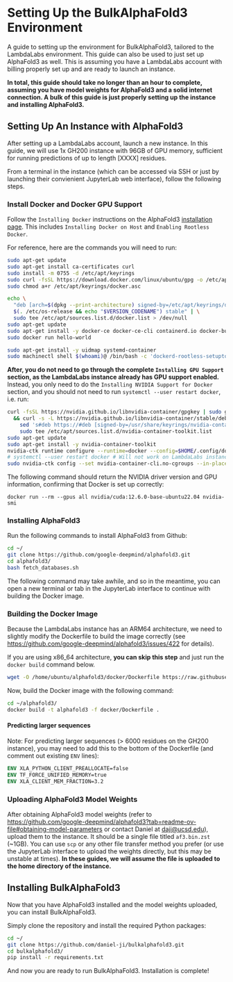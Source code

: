 # Setting Up the BulkAlphaFold3 Environment

A guide to setting up the environment for BulkAlphaFold3, tailored to the LambdaLabs environment. This guide can also be used to just set up AlphaFold3 as well. This is assuming you have a LambdaLabs account with billing properly set up and are ready to launch an instance.

**In total, this guide should take no longer than an hour to complete, assuming you have model weights for AlphaFold3 and a solid internet connection. A bulk of this guide is just properly setting up the instance and installing AlphaFold3.**

## Setting Up An Instance with AlphaFold3

After setting up a LambdaLabs account, launch a new instance. In this guide, we will use 1x GH200 instance with 96GB of GPU memory, sufficient for running predictions of up to length [XXXX] residues.

From a terminal in the instance (which can be accessed via SSH or just by launching their convienient JupyterLab web interface), follow the following steps.

### Install Docker and Docker GPU Support

Follow the `Installing Docker` instructions on the AlphaFold3 [installation page](https://github.com/google-deepmind/alphafold3/blob/main/docs/installation.md#installing-docker). This includes `Installing Docker on Host` and `Enabling Rootless Docker`.

For reference, here are the commands you will need to run:

```bash
sudo apt-get update
sudo apt-get install ca-certificates curl
sudo install -m 0755 -d /etc/apt/keyrings
sudo curl -fsSL https://download.docker.com/linux/ubuntu/gpg -o /etc/apt/keyrings/docker.asc
sudo chmod a+r /etc/apt/keyrings/docker.asc

echo \
  "deb [arch=$(dpkg --print-architecture) signed-by=/etc/apt/keyrings/docker.asc] https://download.docker.com/linux/ubuntu \
  $(. /etc/os-release && echo "$VERSION_CODENAME") stable" | \
  sudo tee /etc/apt/sources.list.d/docker.list > /dev/null
sudo apt-get update
sudo apt-get install -y docker-ce docker-ce-cli containerd.io docker-buildx-plugin docker-compose-plugin
sudo docker run hello-world

sudo apt-get install -y uidmap systemd-container
sudo machinectl shell $(whoami)@ /bin/bash -c 'dockerd-rootless-setuptool.sh install && sudo loginctl enable-linger $(whoami) && DOCKER_HOST=unix:///run/user/1001/docker.sock docker context use rootless'
```

**After, you do not need to go through the complete `Installing GPU Support` section, as the LambdaLabs instance already has GPU support enabled.** Instead, you only need to do the `Installing NVIDIA Support for Docker` section, and you should not need to run `systemctl --user restart docker`, i.e. run: 

```bash
curl -fsSL https://nvidia.github.io/libnvidia-container/gpgkey | sudo gpg --dearmor -o /usr/share/keyrings/nvidia-container-toolkit-keyring.gpg \
  && curl -s -L https://nvidia.github.io/libnvidia-container/stable/deb/nvidia-container-toolkit.list | \
    sed 's#deb https://#deb [signed-by=/usr/share/keyrings/nvidia-container-toolkit-keyring.gpg] https://#g' | \
    sudo tee /etc/apt/sources.list.d/nvidia-container-toolkit.list
sudo apt-get update
sudo apt-get install -y nvidia-container-toolkit
nvidia-ctk runtime configure --runtime=docker --config=$HOME/.config/docker/daemon.json
# systemctl --user restart docker # Will not work on LambdaLabs instance, skipping is just fine
sudo nvidia-ctk config --set nvidia-container-cli.no-cgroups --in-place
```

The following command should return the NVIDIA driver version and GPU information, confirming that Docker is set up correctly:

```
docker run --rm --gpus all nvidia/cuda:12.6.0-base-ubuntu22.04 nvidia-smi
```

### Installing AlphaFold3

Run the following commands to install AlphaFold3 from Github:

```bash
cd ~/
git clone https://github.com/google-deepmind/alphafold3.git
cd alphafold3/
bash fetch_databases.sh
```

The following command may take awhile, and so in the meantime, you can open a new terminal or tab in the JupyterLab interface to continue with building the Docker image. 

### Building the Docker Image

Because the LambdaLabs instance has an ARM64 architecture, we need to slightly modify the Dockerfile to build the image correctly (see https://github.com/google-deepmind/alphafold3/issues/422 for details).

If you are using x86_64 architecture, **you can skip this step** and just run the `docker build` command below.

```bash
wget -O /home/ubuntu/alphafold3/docker/Dockerfile https://raw.githubusercontent.com/daniel-ji/alphafold3/refs/heads/main/docker/Dockerfile
```

Now, build the Docker image with the following command:

```bash
cd ~/alphafold3/
docker build -t alphafold3 -f docker/Dockerfile .
```

#### Predicting larger sequences

Note: For predicting larger sequences (> 6000 residues on the GH200 instance), you may need to add this to the bottom of the Dockerfile (and comment out existing `ENV` lines):

```dockerfile
ENV XLA_PYTHON_CLIENT_PREALLOCATE=false
ENV TF_FORCE_UNIFIED_MEMORY=true
ENV XLA_CLIENT_MEM_FRACTION=3.2
```

### Uploading AlphaFold3 Model Weights

After obtaining AlphaFold3 model weights (refer to https://github.com/google-deepmind/alphafold3?tab=readme-ov-file#obtaining-model-parameters or contact Daniel at daji@ucsd.edu), upload them to the instance. It should be a single file titled `af3.bin.zst` (~1GB). You can use `scp` or any other file transfer method you prefer (or use the JupyterLab interface to upload the weights directly, but this may be unstable at times). **In these guides, we will assume the file is uploaded to the home directory of the instance.**

## Installing BulkAlphaFold3

Now that you have AlphaFold3 installed and the model weights uploaded, you can install BulkAlphaFold3.

Simply clone the repository and install the required Python packages:

```bash
cd ~/
git clone https://github.com/daniel-ji/bulkalphafold3.git
cd bulkalphafold3/
pip install -r requirements.txt
```

And now you are ready to run BulkAlphaFold3. Installation is complete!
